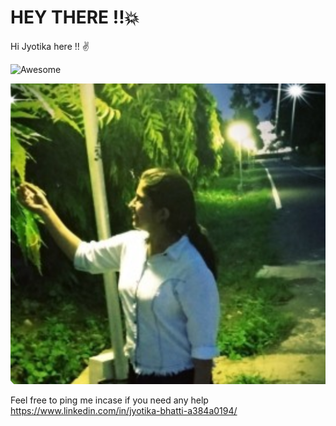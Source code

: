 # HEY THERE !!:boom:

Hi Jyotika here !! :v:


![Awesome](https://cdn.rawgit.com/sindresorhus/awesome/d7305f38d29fed78fa85652e3a63e154dd8e8829/media/badge.svg)


<img src="https://github.com/Jyotika999/Jyotika999/blob/master/pic/my.png" />

Feel free to ping me incase if you need any help https://www.linkedin.com/in/jyotika-bhatti-a384a0194/

